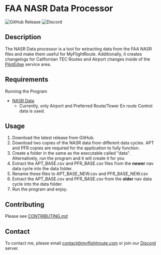 # FAA NASR Data Processor
![GitHub Release](https://img.shields.io/github/v/release/MyFlightRoute/FAA-NASR-Data-Processor)
![Discord](https://img.shields.io/discord/1183045672379887741)

## Description
The NASR Data processor is a tool for extracting data from the FAA NASR files and make them useful for MyFlightRoute. Additionally, it creates changelogs for Californian TEC Routes and Airport changes inside of the [PilotEdge](https://pilotedge.net) service area.

## Requirements
Running the Program
- [NASR Data](https://www.faa.gov/air_traffic/flight_info/aeronav/Aero_Data/NASR_Subscription/)
  - Currently, only Airport and Preferred Route/Tower En route Control data is used.


## Usage
1. Download the latest release from GitHub.
2. Download two copies of the NASR data from different data cycles. APT and PFR copies are required for the application to fully function.
3. Create a folder in the same as the executable called "data". Alternatively, run the program and it will create it for you
4. Extract the APT_BASE.csv and PFR_BASE.csv files from the **newer** nav data cycle into the data folder. 
5. Rename these files to APT_BASE_NEW.csv and PFR_BASE_NEW.csv
6. Extract the APT_BASE.csv and PFR_BASE.csv from the **older** nav data cycle into the data folder.
7. Run the program and enjoy.

## Contributing
Please see [CONTRIBUTING.md](CONTRIBUTING)

## Contact
To contact me, please email contact@myflightroute.com or join our [Discord](https://discord.gg/RcGaSD4Wcm) server.